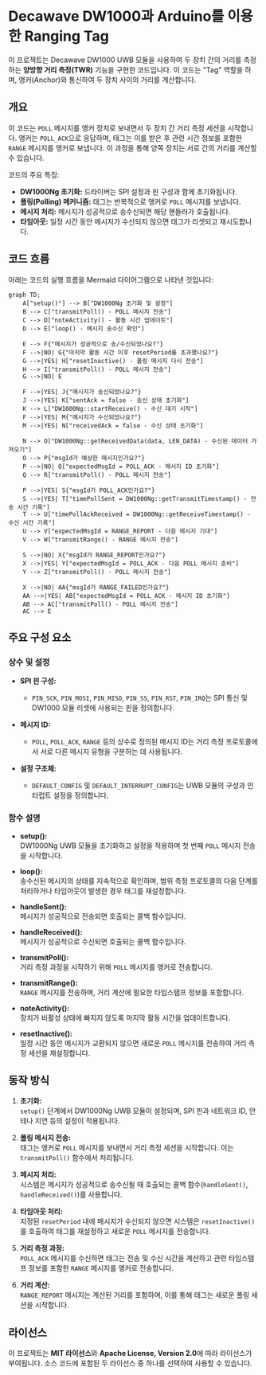 # Decawave DW1000과 Arduino를 이용한 Ranging Tag

이 프로젝트는 Decawave DW1000 UWB 모듈을 사용하여 두 장치 간의 거리를 측정하는 **양방향 거리 측정(TWR)** 기능을 구현한 코드입니다. 이 코드는 "Tag" 역할을 하며, 앵커(Anchor)와 통신하여 두 장치 사이의 거리를 계산합니다.

## 개요

이 코드는 `POLL` 메시지를 앵커 장치로 보내면서 두 장치 간 거리 측정 세션을 시작합니다. 앵커는 `POLL_ACK`으로 응답하며, 태그는 이를 받은 후 관련 시간 정보를 포함한 `RANGE` 메시지를 앵커로 보냅니다. 이 과정을 통해 양쪽 장치는 서로 간의 거리를 계산할 수 있습니다.

코드의 주요 특징:
- **DW1000Ng 초기화:** 드라이버는 SPI 설정과 핀 구성과 함께 초기화됩니다.
- **폴링(Polling) 메커니즘:** 태그는 반복적으로 앵커로 `POLL` 메시지를 보냅니다.
- **메시지 처리:** 메시지가 성공적으로 송수신되면 해당 핸들러가 호출됩니다.
- **타임아웃:** 일정 시간 동안 메시지가 수신되지 않으면 태그가 리셋되고 재시도합니다.

## 코드 흐름

아래는 코드의 실행 흐름을 Mermaid 다이어그램으로 나타낸 것입니다:

```mermaid
graph TD;
    A["setup()"] --> B["DW1000Ng 초기화 및 설정"]
    B --> C["transmitPoll() - POLL 메시지 전송"]
    C --> D["noteActivity() - 활동 시간 업데이트"]
    D --> E["loop() - 메시지 송수신 확인"]
    
    E --> F{"메시지가 성공적으로 송/수신되었나요?"}
    F -->|NO| G{"마지막 활동 시간 이후 resetPeriod를 초과했나요?"}
    G -->|YES| H["resetInactive() - 폴링 메시지 다시 전송"]
    H --> I["transmitPoll() - POLL 메시지 전송"]
    G -->|NO| E
    
    F -->|YES| J{"메시지가 송신되었나요?"}
    J -->|YES| K["sentAck = false - 송신 상태 초기화"]
    K --> L["DW1000Ng::startReceive() - 수신 대기 시작"]
    F -->|YES| M{"메시지가 수신되었나요?"}
    M -->|YES| N["receivedAck = false - 수신 상태 초기화"]
    
    N --> O["DW1000Ng::getReceivedData(data, LEN_DATA) - 수신된 데이터 가져오기"]
    O --> P{"msgId가 예상한 메시지인가요?"}
    P -->|NO| Q["expectedMsgId = POLL_ACK - 메시지 ID 초기화"]
    Q --> R["transmitPoll() - POLL 메시지 전송"]
    
    P -->|YES| S{"msgId가 POLL_ACK인가요?"}
    S -->|YES| T["timePollSent = DW1000Ng::getTransmitTimestamp() - 전송 시간 기록"]
    T --> U["timePollAckReceived = DW1000Ng::getReceiveTimestamp() - 수신 시간 기록"]
    U --> V["expectedMsgId = RANGE_REPORT - 다음 메시지 기대"]
    V --> W["transmitRange() - RANGE 메시지 전송"]
    
    S -->|NO| X{"msgId가 RANGE_REPORT인가요?"}
    X -->|YES| Y["expectedMsgId = POLL_ACK - 다음 POLL 메시지 준비"]
    Y --> Z["transmitPoll() - POLL 메시지 전송"]
    
    X -->|NO| AA{"msgId가 RANGE_FAILED인가요?"}
    AA -->|YES| AB["expectedMsgId = POLL_ACK - 메시지 ID 초기화"]
    AB --> AC["transmitPoll() - POLL 메시지 전송"]
    AC --> E

```


## 주요 구성 요소

### 상수 및 설정

- **SPI 핀 구성:**
  - `PIN_SCK`, `PIN_MOSI`, `PIN_MISO`, `PIN_SS`, `PIN_RST`, `PIN_IRQ`는 SPI 통신 및 DW1000 모듈 리셋에 사용되는 핀을 정의합니다.
  
- **메시지 ID:**
  - `POLL`, `POLL_ACK`, `RANGE` 등의 상수로 정의된 메시지 ID는 거리 측정 프로토콜에서 서로 다른 메시지 유형을 구분하는 데 사용됩니다.

- **설정 구조체:**
  - `DEFAULT_CONFIG` 및 `DEFAULT_INTERRUPT_CONFIG`는 UWB 모듈의 구성과 인터럽트 설정을 정의합니다.

### 함수 설명

- **setup():**  
  DW1000Ng UWB 모듈을 초기화하고 설정을 적용하며 첫 번째 `POLL` 메시지 전송을 시작합니다.

- **loop():**  
  송수신된 메시지의 상태를 지속적으로 확인하며, 범위 측정 프로토콜의 다음 단계를 처리하거나 타임아웃이 발생한 경우 태그를 재설정합니다.

- **handleSent():**  
  메시지가 성공적으로 전송되면 호출되는 콜백 함수입니다.

- **handleReceived():**  
  메시지가 성공적으로 수신되면 호출되는 콜백 함수입니다.

- **transmitPoll():**  
  거리 측정 과정을 시작하기 위해 `POLL` 메시지를 앵커로 전송합니다.

- **transmitRange():**  
  `RANGE` 메시지를 전송하며, 거리 계산에 필요한 타임스탬프 정보를 포함합니다.

- **noteActivity():**  
  장치가 비활성 상태에 빠지지 않도록 마지막 활동 시간을 업데이트합니다.

- **resetInactive():**  
  일정 시간 동안 메시지가 교환되지 않으면 새로운 `POLL` 메시지를 전송하여 거리 측정 세션을 재설정합니다.

## 동작 방식

1. **초기화:**  
   `setup()` 단계에서 DW1000Ng UWB 모듈이 설정되며, SPI 핀과 네트워크 ID, 안테나 지연 등의 설정이 적용됩니다.

2. **폴링 메시지 전송:**  
   태그는 앵커로 `POLL` 메시지를 보내면서 거리 측정 세션을 시작합니다. 이는 `transmitPoll()` 함수에서 처리됩니다.

3. **메시지 처리:**  
   시스템은 메시지가 성공적으로 송수신될 때 호출되는 콜백 함수(`handleSent()`, `handleReceived()`)를 사용합니다.

4. **타임아웃 처리:**  
   지정된 `resetPeriod` 내에 메시지가 수신되지 않으면 시스템은 `resetInactive()`를 호출하여 태그를 재설정하고 새로운 `POLL` 메시지를 전송합니다.

5. **거리 측정 과정:**  
   `POLL_ACK` 메시지를 수신하면 태그는 전송 및 수신 시간을 계산하고 관련 타임스탬프 정보를 포함한 `RANGE` 메시지를 앵커로 전송합니다.

6. **거리 계산:**  
   `RANGE_REPORT` 메시지는 계산된 거리를 포함하며, 이를 통해 태그는 새로운 폴링 세션을 시작합니다.

## 라이선스

이 프로젝트는 **MIT 라이선스**와 **Apache License, Version 2.0**에 따라 라이선스가 부여됩니다. 소스 코드에 포함된 두 라이선스 중 하나를 선택하여 사용할 수 있습니다.
